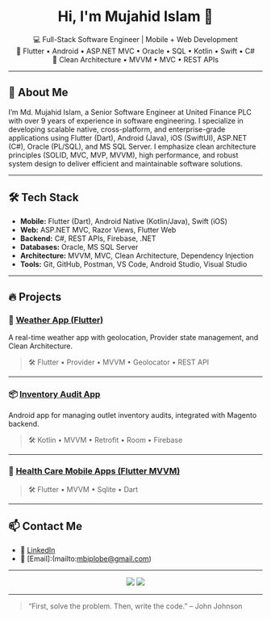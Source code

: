 <h1 align="center">Hi, I'm Mujahid Islam 👋</h1>

<p align="center">
  💻 Full-Stack Software Engineer | Mobile + Web Development<br>
  📱 Flutter • Android • ASP.NET MVC • Oracle • SQL • Kotlin • Swift • C#<br>
  🧠 Clean Architecture • MVVM • MVC • REST APIs
</p>

---

## 🚀 About Me

I’m Md. Mujahid Islam, a Senior Software Engineer at United Finance PLC with over 9 years of experience in software engineering. I specialize in developing scalable native, cross-platform, and enterprise-grade applications using Flutter (Dart), Android (Java), iOS (SwiftUI), ASP.NET (C#), Oracle (PL/SQL), and MS SQL Server. I emphasize clean architecture principles (SOLID, MVC, MVP, MVVM), high performance, and robust system design to deliver efficient and maintainable software solutions.

---

## 🛠️ Tech Stack

- **Mobile:** Flutter (Dart), Android Native (Kotlin/Java), Swift (iOS)
- **Web:** ASP.NET MVC, Razor Views, Flutter Web
- **Backend:** C#, REST APIs, Firebase, .NET
- **Databases:** Oracle, MS SQL Server
- **Architecture:** MVVM, MVC, Clean Architecture, Dependency Injection
- **Tools:** Git, GitHub, Postman, VS Code, Android Studio, Visual Studio

---

## 🔥 Projects

### 📱 [Weather App (Flutter)](https://github.com/mbiplobe/weather_in_mvvm_flutter)
A real-time weather app with geolocation, Provider state management, and Clean Architecture.

> 🛠 Flutter • Provider • MVVM • Geolocator • REST API

---

### 📦 [Inventory Audit App](https://github.com/your-username/inventory-audit)
Android app for managing outlet inventory audits, integrated with Magento backend.

> 🛠 Kotlin • MVVM • Retrofit • Room • Firebase

---

### 🧾 [Health Care Mobile Apps (Flutter MVVM)](https://github.com/mbiplobe/flutter_healthcare_app)

> 🛠 Flutter • MVVM • Sqlite • Dart 

---

## 📫 Contact Me

- 💼 [LinkedIn](https://linkedin.com/in/mbiplobe)
- 📧 [Email]:(mailto:mbiplobe@gmail.com)

---

<p align="center">
  <img src="https://img.shields.io/github/followers/your-username?style=social" />
  <img src="https://img.shields.io/github/stars/your-username?style=social" />
</p>

---

> “First, solve the problem. Then, write the code.” – John Johnson
